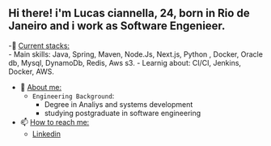 ## Hi there! i'm Lucas ciannella, 24, born in Rio de Janeiro and i work as Software Engenieer.

-🌱 <ins>Current stacks:</ins> <br>
    - Main skills: Java, Spring, Maven, Node.Js, Next.js, Python , Docker, Oracle db, Mysql, DynamoDb, Redis, Aws s3.
    - Learnig about: CI/CI, Jenkins, Docker, AWS.
- 💬 <ins>About me:</ins> <br>
    - `Engineering Background`:
      - Degree in Analiys and systems development
      - studying postgraduate in software engineering
- 📫 <ins>How to reach me:</ins> <br> 
  - <a href="https://www.linkedin.com/in/lucasciannella/" target="_blank">Linkedin<a/> 

